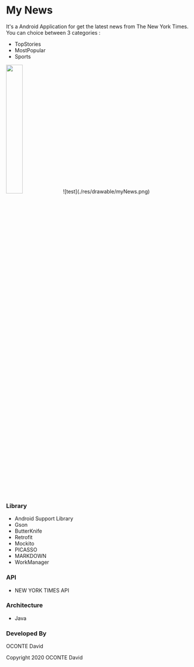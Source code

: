 # My News
It's a Android Application for get the latest news from The New York Times. You can choice between 3 categories :
- TopStories
- MostPopular
- Sports

<img src="./res/drawable/myNews.png?raw=true" width="30%" height="30%">
![test](./res/drawable/myNews.png)

### Library
- Android Support Library
- Gson
- ButterKnife
- Retrofit
- Mockito
- PICASSO
- MARKDOWN
- WorkManager
### API
- NEW YORK TIMES API

### Architecture
- Java

### Developed By
OCONTE David

Copyright 2020 OCONTE David
